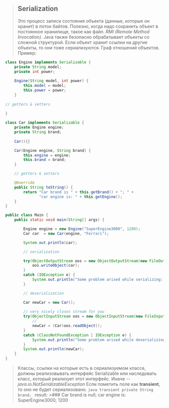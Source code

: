 >## Serialization
>Это процесс записи состояния объекта (данные, которые он хранит) в поток байтов. Полезно, когда надо сохранить объект в постоянное хранилище, такое как файл. *RMI (Remote Method Invocation).* Java также безопасно обрабатывает объекты со сложной структурой. Если объект хранит ссылки на другие объекты, то они тоже сериализуются. Граф отношений объектов. 
>Пример:
```java
class Engine implements Serializable {  
	private String model;  
	private int power;
	 
	Engine(String model, int power) {  
		this.model = model;  
		this.power = power;  
	}  
	
// getters & setters

}  
  
class Car implements Serializable {  
	private Engine engine;
	private String brand;
	
	Car(){}

	Car(Engine engine, String brand) {  
		this.engine = engine;  
		this.brand = brand;  
	}

	// getters & setters

	@Override  
	public String toString() {  
		return "Car brand is " + this.getBrand() + "; " +  
		       "car engine is: " + this.getEngine();  
	}
}  

public class Main {  
	public static void main(String[] args) {  

		Engine engine = new Engine("SuperEngine3000", 1200);  
		Car car  = new Car(engine, "Ferrari");  

		System.out.println(car);  

		// serialization  

		try(ObjectOutputStream oos = new ObjectOutputStream(new FileOutputStream("serial"))) {  
			oos.writeObject(car);  
		}  
		catch (IOException e) {  
			System.out.println("Some problem arised while serializing: "+ e);  
		}  

		// deserialization  

		Car newCar = new Car(); 
		 
		// very nicely closes stream for you
		try(ObjectInputStream oos = new ObjectInputStream(new FileInputStream("serial"))) {
			// 
			newCar = (Car)oos.readObject();  
		}  
		catch (ClassNotFoundException | IOException e) {  
			System.out.println("Some problem arised while deserializing: "+ e);  
		}  
		System.out.println(newCar);
	}  
}
```
>Классы, ссылки на которые есть в сериализуемом классе, должны реализовывать интерфейс Serializable или наследовать класс, который реализует этот интерфейс. Иначе -- *java.io.NotSerializableException*
>Если пометить поле как **transient**, то оно не будет сериализовано. 
```java transient private String brand; ```
>result: >### Car brand is null; car engine is: SuperEngine3000; 1200
<!--stackedit_data:
eyJoaXN0b3J5IjpbODg0Mzk4NDY5LC0xNTYxNTQxNTU5XX0=
-->